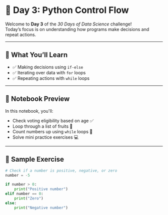 # 📅 Day 3: Python Control Flow

Welcome to **Day 3** of the _30 Days of Data Science_ challenge!  
Today’s focus is on understanding how programs make decisions and repeat actions.

---

## 🧠 What You’ll Learn

- ✅ Making decisions using `if-else`
- ✅ Iterating over data with `for` loops
- ✅ Repeating actions with `while` loops

---

## 📓 Notebook Preview

In this notebook, you'll:
- Check voting eligibility based on age ✅
- Loop through a list of fruits 🍌
- Count numbers up using `while` loops 🔢
- Solve mini practice exercises 💻

---

## 🧪 Sample Exercise

```python
# Check if a number is positive, negative, or zero
number = -5

if number > 0:
    print("Positive number")
elif number == 0:
    print("Zero")
else:
    print("Negative number")
